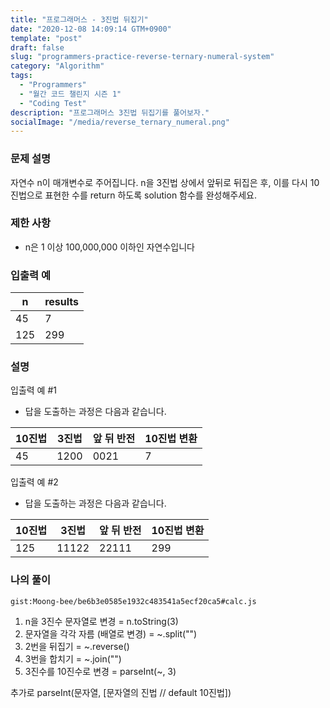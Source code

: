 ```yaml
---
title: "프로그래머스 - 3진법 뒤집기"
date: "2020-12-08 14:09:14 GTM+0900"
template: "post"
draft: false
slug: "programmers-practice-reverse-ternary-numeral-system"
category: "Algorithm"
tags:
  - "Programmers"
  - "월간 코드 챌린지 시즌 1"
  - "Coding Test"
description: "프로그래머스 3진법 뒤집기를 풀어보자."
socialImage: "/media/reverse_ternary_numeral.png"
---
```


### 문제 설명

자연수 n이 매개변수로 주어집니다. n을 3진법 상에서 앞뒤로 뒤집은 후, 이를 다시 10진법으로 표현한 수를 return 하도록 solution 함수를 완성해주세요.

### 제한 사항

- n은 1 이상 100,000,000 이하인 자연수입니다

### 입출력 예

| n   | results |
| --- | ------- |
| 45  | 7       |
| 125 | 299     |

### 설명

입출력 예 #1

- 답을 도출하는 과정은 다음과 같습니다.

| 10진법 | 3진법 | 앞 뒤 반전 | 10진법 변환 |
| ------ | ----- | ---------- | ----------- |
| 45     | 1200  | 0021       | 7           |

입출력 예 #2

- 답을 도출하는 과정은 다음과 같습니다.

| 10진법 | 3진법 | 앞 뒤 반전 | 10진법 변환 |
| ------ | ----- | ---------- | ----------- |
| 125    | 11122 | 22111      | 299         |

### 나의 풀이

`gist:Moong-bee/be6b3e0585e1932c483541a5ecf20ca5#calc.js`

1. n을 3진수 문자열로 변경 = n.toString(3)
2. 문자열을 각각 자름 (배열로 변경) = ~.split("")
3. 2번을 뒤집기 = ~.reverse()
4. 3번을 합치기 = ~.join("")
5. 3진수를 10진수로 변경 = parseInt(~, 3)

추가로 parseInt(문자열, [문자열의 진법 // default 10진법])
